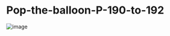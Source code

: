 # Pop-the-balloon-P-190-to-192

![image](https://user-images.githubusercontent.com/72507845/220414323-3195754d-5931-47d3-833a-1ad075facbe9.png)
